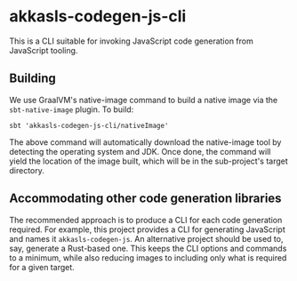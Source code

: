 # akkasls-codegen-js-cli

This is a CLI suitable for invoking JavaScript code generation from JavaScript tooling.

## Building

We use GraalVM's native-image command to build a native image via the `sbt-native-image` plugin. To build:

```
sbt 'akkasls-codegen-js-cli/nativeImage'
```

The above command will automatically download the native-image tool by detecting the operating system
and JDK. Once done, the command will yield the location of the image built, which will be in the 
sub-project's target directory.

## Accommodating other code generation libraries

The recommended approach is to produce a CLI for each code generation required. For example,
this project provides a CLI for generating JavaScript and names it `akkasls-codegen-js`. 
An alternative project should be used to, say, generate a Rust-based one. This keeps the CLI 
options and commands to a minimum, while also reducing images to including only what is required 
for a given target.